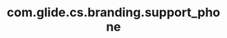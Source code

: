 ---
layout: page
title: com.glide.cs.branding.support_phone
description: ""
value: "1-800-245-6000"
---